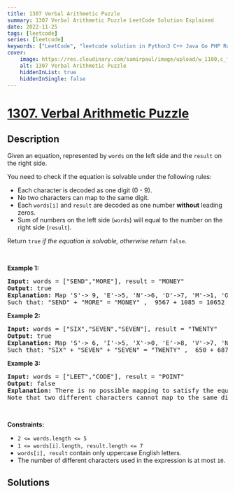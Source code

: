 ```yaml
---
title: 1307 Verbal Arithmetic Puzzle
summary: 1307 Verbal Arithmetic Puzzle LeetCode Solution Explained
date: 2022-11-25
tags: [leetcode]
series: [leetcode]
keywords: ["LeetCode", "leetcode solution in Python3 C++ Java Go PHP Ruby Swift TypeScript Rust C# JavaScript C", "1307 Verbal Arithmetic Puzzle LeetCode Solution Explained in all languages"]
cover:
    image: https://res.cloudinary.com/samirpaul/image/upload/w_1100,c_fit,co_rgb:FFFFFF,l_text:Arial_75_bold:1307 Verbal Arithmetic Puzzle - Solution Explained/problem-solving.webp
    alt: 1307 Verbal Arithmetic Puzzle
    hiddenInList: true
    hiddenInSingle: false
---
```



# [1307. Verbal Arithmetic Puzzle](https://leetcode.com/problems/verbal-arithmetic-puzzle)


## Description

<p>Given an equation, represented by <code>words</code> on the left side and the <code>result</code> on the right side.</p>

<p>You need to check if the equation is solvable under the following rules:</p>

<ul>
	<li>Each character is decoded as one digit (0 - 9).</li>
	<li>No two characters can map to the same digit.</li>
	<li>Each <code>words[i]</code> and <code>result</code> are decoded as one number <strong>without</strong> leading zeros.</li>
	<li>Sum of numbers on the left side (<code>words</code>) will equal to the number on the right side (<code>result</code>).</li>
</ul>

<p>Return <code>true</code> <em>if the equation is solvable, otherwise return</em> <code>false</code>.</p>

<p>&nbsp;</p>
<p><strong class="example">Example 1:</strong></p>

<pre>
<strong>Input:</strong> words = [&quot;SEND&quot;,&quot;MORE&quot;], result = &quot;MONEY&quot;
<strong>Output:</strong> true
<strong>Explanation:</strong> Map &#39;S&#39;-&gt; 9, &#39;E&#39;-&gt;5, &#39;N&#39;-&gt;6, &#39;D&#39;-&gt;7, &#39;M&#39;-&gt;1, &#39;O&#39;-&gt;0, &#39;R&#39;-&gt;8, &#39;Y&#39;-&gt;&#39;2&#39;
Such that: &quot;SEND&quot; + &quot;MORE&quot; = &quot;MONEY&quot; ,  9567 + 1085 = 10652</pre>

<p><strong class="example">Example 2:</strong></p>

<pre>
<strong>Input:</strong> words = [&quot;SIX&quot;,&quot;SEVEN&quot;,&quot;SEVEN&quot;], result = &quot;TWENTY&quot;
<strong>Output:</strong> true
<strong>Explanation:</strong> Map &#39;S&#39;-&gt; 6, &#39;I&#39;-&gt;5, &#39;X&#39;-&gt;0, &#39;E&#39;-&gt;8, &#39;V&#39;-&gt;7, &#39;N&#39;-&gt;2, &#39;T&#39;-&gt;1, &#39;W&#39;-&gt;&#39;3&#39;, &#39;Y&#39;-&gt;4
Such that: &quot;SIX&quot; + &quot;SEVEN&quot; + &quot;SEVEN&quot; = &quot;TWENTY&quot; ,  650 + 68782 + 68782 = 138214</pre>

<p><strong class="example">Example 3:</strong></p>

<pre>
<strong>Input:</strong> words = [&quot;LEET&quot;,&quot;CODE&quot;], result = &quot;POINT&quot;
<strong>Output:</strong> false
<strong>Explanation:</strong> There is no possible mapping to satisfy the equation, so we return false.
Note that two different characters cannot map to the same digit.
</pre>

<p>&nbsp;</p>
<p><strong>Constraints:</strong></p>

<ul>
	<li><code>2 &lt;= words.length &lt;= 5</code></li>
	<li><code>1 &lt;= words[i].length, result.length &lt;= 7</code></li>
	<li><code>words[i], result</code> contain only uppercase English letters.</li>
	<li>The number of different characters used in the expression is at most <code>10</code>.</li>
</ul>

## Solutions

<!-- end -->
